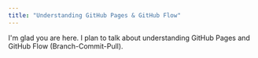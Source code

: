 ```yaml
---
title: "Understanding GitHub Pages & GitHub Flow"
---
```


I'm glad you are here. I plan to talk about understanding GitHub Pages and GitHub Flow (Branch-Commit-Pull).
